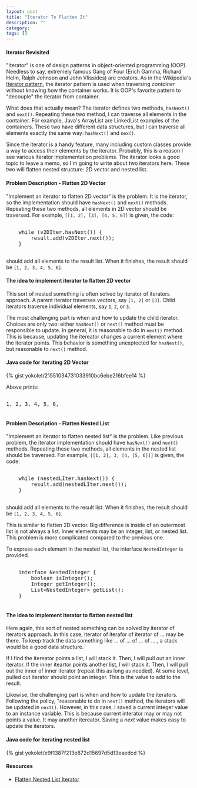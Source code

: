 ```yaml
---
layout: post
title: "Iterator To Flatten It"
description: ""
category: 
tags: []
---
```


#### Iterator Revisited ####

"Iterator" is one of design patterns in object-oriented programming (OOP).
Needless to say, extremely famous Gang of Four (Erich Gamma, Richard Helm, Ralph Johnson and John Vlissides) are creators.
As in the Wikipedia's [Iterator pattern](https://en.wikipedia.org/wiki/Iterator_pattern),
the iterator pattern is used when traversing *container* without knowing how the container works. It is OOP's favorite pattern to "decouple" the iterator from container.

What does that actually mean? The iterator defines two methods, `hasNext()` and `next()`.
Repeating these two method, I can traverse all elements in the container.
For example, Java's ArrayList are LinkedList examples of the containers.
These two have different data structures, but I can traverse all elements exactly the same way: `hasNext()` and `nex()`.

Since the iterator is a handy feature, many including custom classes provide a way to access their elements by the iterator.
Probably, this is a reason I see various iterator implementation problems.
The iterator looks a good topic to leave a memo, so I'm going to write about two iterators here.
These two will flatten nested structure: 2D vector and nested list. 


#### Problem Description - Flatten 2D Vector ####

"Implement an iterator to flatten 2D vector" is the problem.
It is the iterator, so the implementation should have `hasNext()` and `next()` methods.
Repeating these two methods, all elements in 2D vector should be traversed.
For example, `[[1, 2], [3], [4, 5, 6]]` is given, the code:

<pre>

    while (v2DIter.hasNext()) {
        result.add(v2DIter.next());
    }

</pre>

should add all elements to the result list.
When it finishes, the result should be `[1, 2, 3, 4, 5, 6]`.


#### The idea to implement iterator to flatten 2D vector ####

This sort of nested something is often solved by iterator of iterators approach.
A parent iterator traverses vectors, say `[1, 2]` or `[3]`.
Child iterators traverse individual elements, say `1`, `2`, or `3`.

The most challenging part is when and how to update the child iterator.
Choices are only two: either `hasNext()` or `next()` method must be responsible to update.
In general, it is reasonable to do in `next()` method.
This is because, updating the itereator changes a current element where the iterator points.
This behavior is something unexptected for `hasNext()`, but reasonable to `next()` method.


#### Java code for iterating 2D Vector ####

{% gist yokolet/21551034731033910bc6ebe216bfee14 %}

Above prints:

<pre>

1, 2, 3, 4, 5, 6, 

</pre>


#### Problem Description - Flatten Nested List ####

"Implement an iterator to flatten nested list" is the problem.
Like previous problem, the iterator implementation should have `hasNext()` and `next()` methods.
Repeating these two methods, all elements in the nested list should be traversed.
For example, `[[1, 2], 3, [4, [5, 6]]]` is given, the code:

<pre>

    while (nestedLIter.hasNext()) {
        result.add(nestedLIter.next());
    }

</pre>

should add all elements to the result list.
When it finishes, the result should be `[1, 2, 3, 4, 5, 6]`.

This is similar to flatten 2D vector.
Big difference is inside of an outermost list is not always a list.
Inner elements may be an integer, list, or nested list.
This problem is more complicated compared to the previous one.


To express each element in the nested list,
the interface `NestedInteger` is provided.

<pre>

    interface NestedInteger {
        boolean isInteger();
        Integer getInteger();
        List&lt;NestedInteger&gt; getList();
    }

</pre>


#### The idea to implement iterator to flatten nested list ####

Here again, this sort of nested something can be solved by iterator of iterators approach.
In this case, iterator of iterafor of iterator of ... may be there.
To keep track the data something like ... of ... of ... of ...., a stack would be a good data structure.

If I find the itereator points a list, I will stack it.
Then, I will pull out an inner iterator.
If the inner iteartor points another list, I will stack it.
Then, I will pull out the inner of inner iterator (repeat this as long as needed).
At some level, pulled out iterator should point an integer.
This is the value to add to the result.


Likewise, the challenging part is when and how to update the iterators.
Following the policy, "reasonable to do in `next()` method,
the iterators will be updated in `next()`.
However, in this case, I saved a current integer value to an instance variable.
This is because current interator may or may not points a value. It may another itereator.
Saving a *next* value makes easy to update the iterators.


#### Java code for iterating nested list ####

{% gist yokolet/e9f1387f213e872d15697d5d13eaedcd %}


#### Resources ####

- [Flatten Nested List Iterator](http://www.programcreek.com/2014/05/leetcode-flatten-nested-list-iterator-java/)
